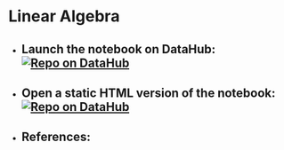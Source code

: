 # Linear Algebra

- ## Launch the notebook on DataHub: [![Repo on DataHub](https://img.shields.io/badge/Launch-UC%20Berkeley%20Datahub-blue.svg)](https://datahub.berkeley.edu/hub/user-redirect/git-pull?repo=https%3A%2F%2Fgithub.com%2Fjegeronimo%2Fds-modules&urlpath=lab%2Ftree%2Fds-modules%2Flinear_algebra.ipynb&branch=main)

- ## Open a static HTML version of the notebook: [![Repo on DataHub](https://img.shields.io/badge/Launch-HTML-blue.svg)](./linear_algebra.html)

- ## References:

